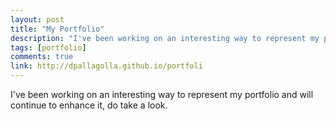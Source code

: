 ```yaml
---
layout: post
title: "My Portfolio"
description: "I've been working on an interesting way to represent my portfolio and will continue to enhance it, do take a look!"
tags: [portfolio]
comments: true
link: http://dpallagolla.github.io/portfoli
---
```


I've been working on an interesting way to represent my portfolio and will continue to enhance it, do take a look.